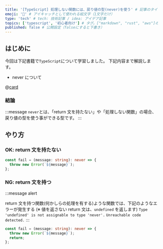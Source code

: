 ```yaml
---
title: '[TypeScript] 処理しない関数には、戻り値の型(never)を使う' # 記事のタイトル
emoji: '🎣' # アイキャッチとして使われる絵文字（1文字だけ）
type: 'tech' # tech: 技術記事 / idea: アイデア記事
topics: ['typescript', '初心者向け'] # タグ。["markdown", "rust", "aws"]のように指定する
published: false # 公開設定（falseにすると下書き）
---
```


## はじめに

今回は下記書籍で`TypeScript`について学習しました。
下記内容まで解説します。

- never について

@[card](https://www.oreilly.co.jp/books/9784814400362/)

### 結論

:::message
`never`とは、「return 文を持たない」や「処理しない関数」の場合、
戻り値の型を使う事ができる型です。
:::

## やり方

### OK: return 文を持たない

```ts
const fail = (message: string): never => {
  throw new Error(`${message}`);
};
```

### NG: return 文を持つ

:::message alert

return 文を持つ関数(何かしらの処理を有する)ような関数では、下記のようなエラーが発生する
(※ 値を返さない return 文は、`undefined` を返します)
`Type 'undefined' is not assignable to type 'never'.`
`Unreachable code detected.`
:::

```ts
const fail = (message: string): never => {
  throw new Error(`${message}`);
  return;
};
```
